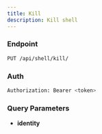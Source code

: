 ```yaml
---
title: Kill
description: Kill shell
---
```


### Endpoint

```bash
PUT /api/shell/kill/
```

### Auth

```bash
Authorization: Bearer <token>
```

### Query Parameters

- **identity**

